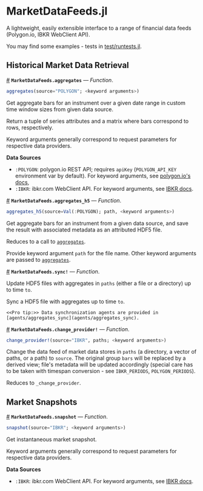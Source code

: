 # MarketDataFeeds.jl

A lightweight, easily extensible interface to a range of financial data feeds (Polygon.io, IBKR WebClient API).

You may find some examples - tests in [test/runtests.jl](test/runtests.jl).

## Historical Market Data Retrieval

<a id='MarketDataFeeds.aggregates' href='#MarketDataFeeds.aggregates'>#</a>
**`MarketDataFeeds.aggregates`** &mdash; *Function*.

```julia
aggregates(source="POLYGON"; <keyword arguments>)
```

Get aggregate bars for an instrument over a given date range in custom time window sizes from given data source.

Return a tuple of series attributes and a matrix where bars correspond to rows, respectively. 

Keyword arguments generally correspond to request parameters for respective data providers.

**Data Sources**

  * `:POLYGON`: polygon.io REST API; requires `apiKey` (`POLYGON_API_KEY` environment var by default). For keyword arguments, see [polygon.io's docs](https://polygon.io/docs/stocks/get_v2_aggs_ticker__stocksticker__range__multiplier___timespan___from___to),
  * `:IBKR`: ibkr.com WebClient API. For keyword arguments, see [IBKR docs](https://www.interactivebrokers.com/api/doc.html#tag/Market-Data/paths/~1hmds~1history/get).

<a id='MarketDataFeeds.aggregates_h5' href='#MarketDataFeeds.aggregates_h5'>#</a>
**`MarketDataFeeds.aggregates_h5`** &mdash; *Function*.

```julia
aggregates_h5(source=Val(:POLYGON); path, <keyword arguments>)
```

Get aggregate bars for an instrument from a given data source, and save the result with associated metadata as an attributed HDF5 file.

Reduces to a call to [`aggregates`](#MarketDataFeeds.aggregates).

Provide keyword argument `path` for the file name. Other keyword arguments are passed to [`aggregates`](#MarketDataFeeds.aggregates).

<a id='MarketDataFeeds.sync!' href='#MarketDataFeeds.sync!'>#</a>
**`MarketDataFeeds.sync!`** &mdash; *Function*.

Update HDF5 files with aggregates in `paths` (either a file or a directory) up to time `to`.

Sync a HDF5 file with aggregates up to time `to`.

    <<Pro tip:>> Data synchronization agents are provided in [agents/aggregates_sync](agents/aggregates_sync).

<a id='MarketDataFeeds.change_provider!' href='#MarketDataFeeds.change_provider!'>#</a>
**`MarketDataFeeds.change_provider!`** &mdash; *Function*.

```julia
change_provider!(source="IBKR", paths; <keyword arguments>)
```

Change the data feed of market data stores in `paths` (a directory, a vector of paths, or a path) to `source`. The original group `bars` will be replaced by a derived view; file's metadata will be updated accordingly (special care has to be taken with timespan conversion - see `IBKR_PERIODS`, `POLYGON_PERIODS`). 

Reduces to `_change_provider`.

## Market Snapshots

<a id='MarketDataFeeds.snapshot' href='#MarketDataFeeds.snapshot'>#</a>
**`MarketDataFeeds.snapshot`** &mdash; *Function*.

```julia
snapshot(source="IBKR"; <keyword arguments>)
```

Get instantaneous market snapshot.

Keyword arguments generally correspond to request parameters for respective data providers.

**Data Sources**

  * `:IBKR`: ibkr.com WebClient API. For keyword arguments, see [IBKR docs](https://www.interactivebrokers.com/api/doc.html#tag/Market-Data/paths/~1md~1snapshot/get).